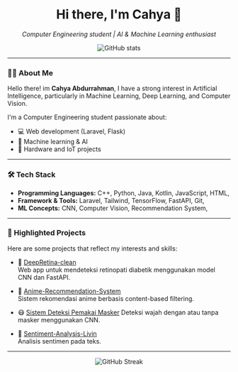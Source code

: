 <h1 align="center">Hi there, I'm Cahya 👋</h1>
<p align="center">
  <em>Computer Engineering student | AI & Machine Learning enthusiast</em>
</p>

<p align="center">
  <img src="https://github-readme-stats.vercel.app/api?username=TweeeZT&show_icons=true&theme=tokyonight" alt="GitHub stats" />
</p>

---

### 👨‍💻 About Me

Hello there! im **Cahya Abdurrahman**,
I have a strong interest in Artificial Intelligence, particularly in Machine Learning, Deep Learning, and Computer Vision.

I'm a Computer Engineering student passionate about:
- 💻 Web development (Laravel, Flask)
- 🤖 Machine learning & AI
- 🔧 Hardware and IoT projects
---

### 🛠️ Tech Stack

- **Programming Languages:** C++, Python, Java, Kotlin, JavaScript, HTML, 
- **Framework & Tools:** Laravel, Tailwind, TensorFlow, FastAPI, Git, 
- **ML Concepts:** CNN, Computer Vision, Recommendation System, 

---

### 📌 Highlighted Projects

Here are some projects that reflect my interests and skills:

- 🔬 [DeepRetina-clean](https://github.com/TweeeZT/DeepRetina-clean)  
  Web app untuk mendeteksi retinopati diabetik menggunakan model CNN dan FastAPI.

- 🎥 [Anime-Recommendation-System](https://github.com/TweeeZT/Anime-Recommendation-System)  
  Sistem rekomendasi anime berbasis content-based filtering.

- 😷 [Sistem Deteksi Pemakai Masker](https://github.com/TweeeZT/Computer-Vision-Mask-Detection)
  Deteksi wajah dengan atau tanpa masker menggunakan CNN.

- 🧠 [Sentiment-Analysis-Livin](https://github.com/TweeeZT/Sentiment-Analysis-Livin)  
  Analisis sentimen pada teks.

---


<p align="center">
  <img src="https://github-readme-streak-stats.herokuapp.com/?user=TweeeZT&theme=tokyonight" alt="GitHub Streak" />
</p>

